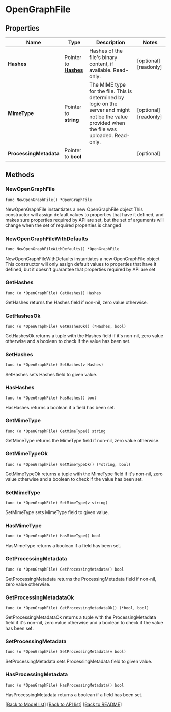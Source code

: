 # OpenGraphFile

## Properties

Name | Type | Description | Notes
------------ | ------------- | ------------- | -------------
**Hashes** | Pointer to [**Hashes**](hashes.md) | Hashes of the file&#39;s binary content, if available. Read-only. | [optional] [readonly] 
**MimeType** | Pointer to **string** | The MIME type for the file. This is determined by logic on the server and might not be the value provided when the file was uploaded. Read-only. | [optional] [readonly] 
**ProcessingMetadata** | Pointer to **bool** |  | [optional] 

## Methods

### NewOpenGraphFile

`func NewOpenGraphFile() *OpenGraphFile`

NewOpenGraphFile instantiates a new OpenGraphFile object
This constructor will assign default values to properties that have it defined,
and makes sure properties required by API are set, but the set of arguments
will change when the set of required properties is changed

### NewOpenGraphFileWithDefaults

`func NewOpenGraphFileWithDefaults() *OpenGraphFile`

NewOpenGraphFileWithDefaults instantiates a new OpenGraphFile object
This constructor will only assign default values to properties that have it defined,
but it doesn't guarantee that properties required by API are set

### GetHashes

`func (o *OpenGraphFile) GetHashes() Hashes`

GetHashes returns the Hashes field if non-nil, zero value otherwise.

### GetHashesOk

`func (o *OpenGraphFile) GetHashesOk() (*Hashes, bool)`

GetHashesOk returns a tuple with the Hashes field if it's non-nil, zero value otherwise
and a boolean to check if the value has been set.

### SetHashes

`func (o *OpenGraphFile) SetHashes(v Hashes)`

SetHashes sets Hashes field to given value.

### HasHashes

`func (o *OpenGraphFile) HasHashes() bool`

HasHashes returns a boolean if a field has been set.

### GetMimeType

`func (o *OpenGraphFile) GetMimeType() string`

GetMimeType returns the MimeType field if non-nil, zero value otherwise.

### GetMimeTypeOk

`func (o *OpenGraphFile) GetMimeTypeOk() (*string, bool)`

GetMimeTypeOk returns a tuple with the MimeType field if it's non-nil, zero value otherwise
and a boolean to check if the value has been set.

### SetMimeType

`func (o *OpenGraphFile) SetMimeType(v string)`

SetMimeType sets MimeType field to given value.

### HasMimeType

`func (o *OpenGraphFile) HasMimeType() bool`

HasMimeType returns a boolean if a field has been set.

### GetProcessingMetadata

`func (o *OpenGraphFile) GetProcessingMetadata() bool`

GetProcessingMetadata returns the ProcessingMetadata field if non-nil, zero value otherwise.

### GetProcessingMetadataOk

`func (o *OpenGraphFile) GetProcessingMetadataOk() (*bool, bool)`

GetProcessingMetadataOk returns a tuple with the ProcessingMetadata field if it's non-nil, zero value otherwise
and a boolean to check if the value has been set.

### SetProcessingMetadata

`func (o *OpenGraphFile) SetProcessingMetadata(v bool)`

SetProcessingMetadata sets ProcessingMetadata field to given value.

### HasProcessingMetadata

`func (o *OpenGraphFile) HasProcessingMetadata() bool`

HasProcessingMetadata returns a boolean if a field has been set.


[[Back to Model list]](../README.md#documentation-for-models) [[Back to API list]](../README.md#documentation-for-api-endpoints) [[Back to README]](../README.md)


